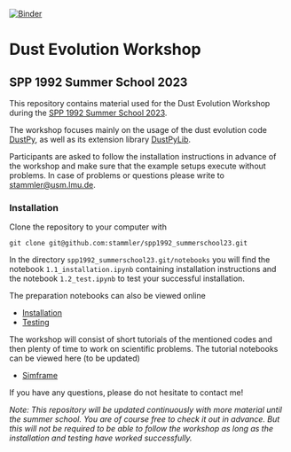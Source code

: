 [![Binder](https://mybinder.org/badge_logo.svg)](https://mybinder.org/v2/gh/stammler/spp1992_summerschool23/HEAD)

# Dust Evolution Workshop
## SPP 1992 Summer School 2023

This repository contains material used for the Dust Evolution Workshop during the [SPP 1992 Summer School 2023](https://www-astro.physik.tu-berlin.de/exoplanet-diversity/spp-1992-summer-school-2023/).

The workshop focuses mainly on the usage of the dust evolution code [DustPy](https://stammler.github.io/dustpy/), as well as its extension library [DustPyLib](https://dustpylib.readthedocs.io/en/latest/).

Participants are asked to follow the installation instructions in advance of the workshop and make sure that the example setups execute without problems. In case of problems or questions please write to [stammler@usm.lmu.de](mailto:stammler@usm.lmu.de).

### Installation

Clone the repository to your computer with

`git clone git@github.com:stammler/spp1992_summerschool23.git`

In the directory `spp1992_summerschool23.git/notebooks` you will find the notebook `1.1_installation.ipynb` containing installation instructions and the notebook `1.2_test.ipynb` to test your successful installation.

The preparation notebooks can also be viewed online

* [Installation](https://github.com/stammler/spp1992_summerschool23/blob/main/notebooks/1.1_installation.ipynb)
* [Testing](https://github.com/stammler/spp1992_summerschool23/blob/main/notebooks/1.2_test.ipynb)

The workshop will consist of short tutorials of the mentioned codes and then plenty of time to work on scientific problems. The tutorial notebooks can be viewed here (to be updated)

* [Simframe](https://github.com/stammler/spp1992_summerschool23/blob/main/notebooks/2_simframe.ipynb)

If you have any questions, please do not hesitate to contact me!

_Note: This repository will be updated continuously with more material until the summer school. You are of course free to check it out in advance. But this will not be required to be able to follow the workshop as long as the installation and testing have worked successfully._